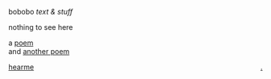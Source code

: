 bobobo *text & stuff*

nothing to see here

a [poem](Schratknie)  
and [another poem](Wandersmann)


[hearme](https://bobobo-git.github.io/hearme/) <a style="float:right;" href="https://github.com/bobobo-git/readme/">.</a>
